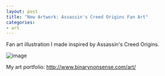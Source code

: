 ```yaml
---
layout: post
title: "New Artwork: Assassin's Creed Origins Fan Art"
categories:
- art
---
```


<p>
Fan art illustration I made inspired by Assassin's Creed Origins.
</p>


![image](http://www.binarynonsense.com/imgs/art/full/alvaro-garcia-ac-origins-01-reducedforweb.jpg)


<p>My art portfolio: <a href="http://www.binarynonsense.com/art/">http://www.binarynonsense.com/art/</a></p>
